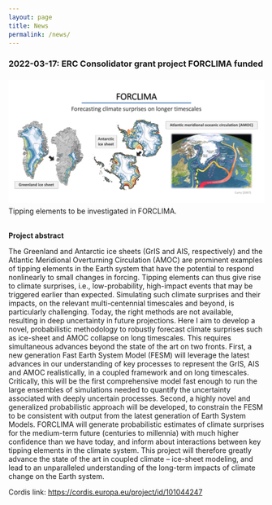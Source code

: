 ```yaml
---
layout: page
title: News
permalink: /news/
---
```


### 2022-03-17: ERC Consolidator grant project FORCLIMA funded

<img src="/files/news/2022-03-17-forclima/forclima-graphic-1.png" alt="FORCLIMA outline" width="1100px" style="float: center; margin-right: 10px; margin-top: 5px; margin-bottom: 5px">
<div class="center">
    Tipping elements to be investigated in FORCLIMA.
</div>

<br>

__Project abstract__

The Greenland and Antarctic ice sheets (GrIS and AIS, respectively) and the Atlantic Meridional Overturning Circulation (AMOC) are prominent examples of tipping elements in the Earth system that have the potential to respond nonlinearly to small changes in forcing. Tipping elements can thus give rise to climate surprises, i.e., low-probability, high-impact events that may be triggered earlier than expected. Simulating such climate surprises and their impacts, on the relevant multi-centennial timescales and beyond, is particularly challenging. Today, the right methods are not available, resulting in deep uncertainty in future projections. Here I aim to develop a novel, probabilistic methodology to robustly forecast climate surprises such as ice-sheet and AMOC collapse on long timescales. This requires simultaneous advances beyond the state of the art on two fronts. First, a new generation Fast Earth System Model (FESM) will leverage the latest advances in our understanding of key processes to represent the GrIS, AIS and AMOC realistically, in a coupled framework and on long timescales. Critically, this will be the first comprehensive model fast enough to run the large ensembles of simulations needed to quantify the uncertainty associated with deeply uncertain processes. Second, a highly novel and generalized probabilistic approach will be developed, to constrain the FESM to be consistent with output from the latest generation of Earth System Models. FORCLIMA will generate probabilistic estimates of climate surprises for the medium-term future (centuries to millennia) with much higher confidence than we have today, and inform about interactions between key tipping elements in the climate system. This project will therefore greatly advance the state of the art in coupled climate – ice-sheet modeling, and lead to an unparalleled understanding of the long-term impacts of climate change on the Earth system.


Cordis link:
<https://cordis.europa.eu/project/id/101044247>